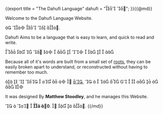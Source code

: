 {{export
title = "The Dahufi Language"
dahufi = " ";
}}{{@md}}

Welcome to the Dahufi Language Website.

    .

Dahufi Aims to be a language that is easy to learn, and quick to read and write.

             

Because all of it's words are built from a small set of [roots](/language/roots), they can be easily broken apart to understand, or reconstructed without having to remember too much.

         [](/language/roots),             

It was designed By **Matthew Stoodley**, and he manages this Website.

    ** **.    .
{{/md}}
